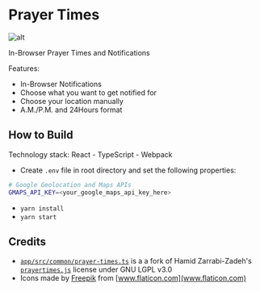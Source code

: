 # Prayer Times

![alt](https://raw.githubusercontent.com/jalalmostafa/chrome-prayertimes/master/web_store/small-mosque.png)

In-Browser Prayer Times and Notifications

Features:

- In-Browser Notifications
- Choose what you want to get notified for
- Choose your location manually
- A.M./P.M. and 24Hours format

## How to Build

Technology stack: React - TypeScript - Webpack

- Create `.env` file in root directory and set the following properties:

```bash
# Google Geolocation and Maps APIs
GMAPS_API_KEY=<your_google_maps_api_key_here>
```

- `yarn install`
- `yarn start`

## Credits

- [`app/src/common/prayer-times.ts`](https://github.com/jalalmostafa/chrome-prayertimes/blob/master/app/src/common/prayer-times.ts) is a a fork of Hamid Zarrabi-Zadeh's [`prayertimes.js`](http://praytimes.org/code/v2/js/PrayTimes.js) license under GNU LGPL v3.0
- Icons made by [Freepik](https://www.flaticon.com/authors/freepik) from [www.flaticon.com](www.flaticon.com)
